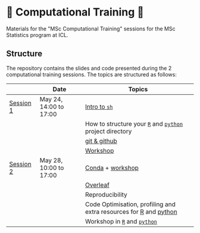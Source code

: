 # :rocket: Computational Training :rocket:
Materials for the "MSc Computational Training" sessions for the MSc Statistics program at ICL.

## Structure 

The repository contains the slides and code presented during the 2 computational training sessions.
The topics are structured as follows:

|                          | Date                   | Topics                                                                                                                    |
|--------------------------|------------------------|---------------------------------------------------------------------------------------------------------------------------|
| [Session 1](./session1/) | May 24, 14:00 to 17:00 | [Intro to `sh`](./session1/MSc_Computing_Presentation-2.pdf)                                                              |
|                          |                        | How to structure your [`R`](./session1/r_repo_structure.md) and [`python`](./session1/MSc_Computing_Presentation-2.pdf) project directory                          |
|                          |                        | [git & github](./session1/intro_to_git.pptx)                                                                              |
|                          |                        | [Workshop](https://github.com/bmartin9/MScComputingIntro)                                                                 |
| [Session 2](./session2/) | May 28, 10:00 to 17:00 | [Conda](./session2/conda/Dependency%20management.pdf) + [workshop](./session2/conda)                               |
|                          |                        | [Overleaf](./session2/Overleaf_notes.pdf)                                                                                 |
|                          |                        | Reproducibility                                                                                                           |
|                          |                        | Code Optimisation, profiling and extra resources for [R](./session2/_site/making_R_fast.html) and [python](./session2/fast_python/python_optimisation.pdf) |
| | | Workshop in [`R`](./session2/GoodCodingWorkshopR.Rmd) and [`python`](./session2/MScOptimisation/) |

